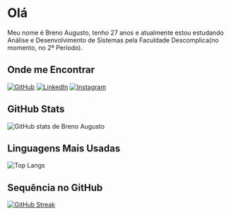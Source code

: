 
# Olá

Meu nome é Breno Augusto, tenho 27 anos e atualmente estou estudando Análise e Desenvolvimento de Sistemas pela Faculdade Descomplica(no momento, no 2º Período).

## Onde me Encontrar

[![GitHub](https://img.shields.io/badge/GitHub-151515?style=for-the-badge&logo=github&logoColor=79ff97)](https://github.com/brenoaug)
[![LinkedIn](https://img.shields.io/badge/LinkedIn-151515?style=for-the-badge&logo=linkedin&logoColor=79ff97)](https://www.linkedin.com/in/breaugustocp/)
[![Instagram](https://img.shields.io/badge/Instagram-151515?style=for-the-badge&logo=instagram&logoColor=79ff97)](https://www.instagram.com/breaugustocp/)

## GitHub Stats

![GitHub stats de Breno Augusto](https://github-readme-stats.vercel.app/api?username=brenoaug&theme=transparent&bg_color=151515&border_color=79ff97&show_icons=true&icon_color=79ff97&title_color=79ff97&text_color=FFF&hide_title=true&locale=pt-br)


## Linguagens Mais Usadas

![Top Langs](https://github-readme-stats-git-masterrstaa-rickstaa.vercel.app/api/top-langs/?username=brenoaug&layout=compact&bg_color=151515&border_color=79ff97&title_color=79ff97&text_color=FFF&locale=pt-br&hide_title=true)

## Sequência no GitHub 

[![GitHub Streak](https://streak-stats.demolab.com/?user=brenoaug&theme=github-dark&background=151515&border=79ff97&dates=79FF97&locale=pt-br)](https://git.io/streak-stats)

<!---
brenoaug/brenoaug is a ✨ special ✨ repository because its `README.md` (this file) appears on your GitHub profile.
You can click the Preview link to take a look at your changes.
--->
